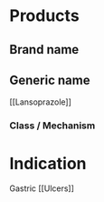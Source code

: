 # Products

## Brand name


## Generic name
[[Lansoprazole]]

### Class / Mechanism


# Indication
Gastric [[Ulcers]]